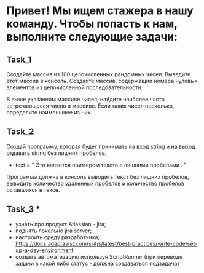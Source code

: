 # Привет! Мы ищем стажера в нашу ​команду.  Чтобы попасть к нам, выполните следующие задачи:

## Task_1

Создайте массив из 100 целочисленных рандомных чисел.
Выведите этот массив в консоль.
Создайте массив, содержащий номера нулевых элементов из целочисленной последовательности.

В выше указанном массиве чисел, найдите наиболее часто встречающееся число в массиве. Если таких чисел несколько, определите наименьшее из них.

## Task_2
Создай программу, которая будет принимать на вход string и на выход отдавать string без лишних пробелов.

- text = "   Это   является   примером   текста с    лишними     пробелами   .   "

Программа должна в консоль выводить текст без лишних пробелов, выводить количество удаленных пробелов и количество пробелов оставшихся в тексе.

## Task_3 *

- узнать про продукт Atlassian - jira;
- поднять локально jira server;
- настроить среду разработчика;
https://docs.adaptavist.com/sr4js/latest/best-practices/write-code/set-up-a-dev-environment
- создать автоматизацию используя ScriptRunner (при переводе задачи в какой либо статус - должна создаваться подзадача)